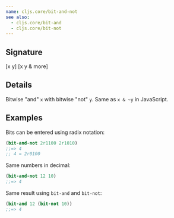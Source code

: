 ```yaml
---
name: cljs.core/bit-and-not
see also:
  - cljs.core/bit-and
  - cljs.core/bit-not
---
```


## Signature
[x y]
[x y & more]


## Details

Bitwise "and" `x` with bitwise "not" `y`.  Same as `x & ~y` in JavaScript.


## Examples

Bits can be entered using radix notation:

```clj
(bit-and-not 2r1100 2r1010)
;;=> 4
;; 4 = 2r0100
```

Same numbers in decimal:

```clj
(bit-and-not 12 10)
;;=> 4
```

Same result using `bit-and` and `bit-not`:

```clj
(bit-and 12 (bit-not 10))
;;=> 4
```